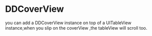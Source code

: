 # DDCoverView
you can add a DDCoverView instance on top of a UITableView instance,when you slip on the coverView ,the tableView will scroll too.
